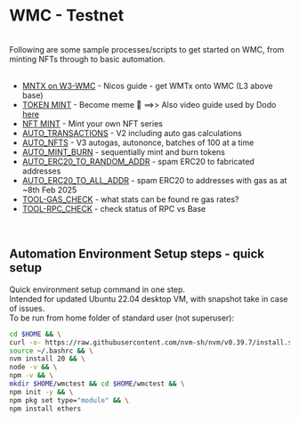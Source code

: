 # WMC - Testnet
<br>
Following are some sample processes/scripts to get started on WMC, from minting NFTs through to basic automation.<br>
<br>

* [MNTX on W3-WMC](https://github.com/nodebasewm/nodebasewm.github.io/blob/main/wmc/testnet-guide.md) - Nicos guide - get WMTx onto WMC (L3 above base)
* [TOKEN MINT](./TOKEN_MINT.md) - Become meme 👑  ==>> Also video guide used by Dodo [here](https://discord.com/channels/739450842108919828/1072502970027081749/1313845801235124266)
* [NFT MINT](./NFT_MINT.md) - Mint your own NFT series
* [AUTO_TRANSACTIONS](./AUTO_TRANSACTIONS2.md) - V2 including auto gas calculations
* [AUTO_NFTS](./AUTO_NFTS.md) - V3 autogas, autononce, batches of 100 at a time
* [AUTO_MINT_BURN](./AUTO_MINT_BURN.md) - sequentially mint and burn tokens 
* [AUTO_ERC20_TO_RANDOM_ADDR](./AUTO_ERC20_TO_ALL_ADDR.md) - spam ERC20 to fabricated addresses
* [AUTO_ERC20_TO_ALL_ADDR](./AUTO_ERC20_TO_ALL_ADDR.md) - spam ERC20 to addresses with gas as at ~8th Feb 2025 
* [TOOL-GAS_CHECK](./TOOL-GAS_CHECK.md) - what stats can be found re gas rates?
* [TOOL-RPC_CHECK](./TOOL-RPC_CHECK.md) - check status of RPC vs Base
<br>

## Automation Environment Setup steps - quick setup
Quick environment setup command in one step.<br>
Intended for updated Ubuntu 22.04 desktop VM, with snapshot take in case of issues.<br>
To be run from home folder of standard user (not superuser):<br>

```bash
cd $HOME && \
curl -o- https://raw.githubusercontent.com/nvm-sh/nvm/v0.39.7/install.sh | bash && \
source ~/.bashrc && \
nvm install 20 && \
node -v && \
npm -v && \
mkdir $HOME/wmctest && cd $HOME/wmctest && \
npm init -y && \
npm pkg set type="module" && \
npm install ethers
```
<br>
